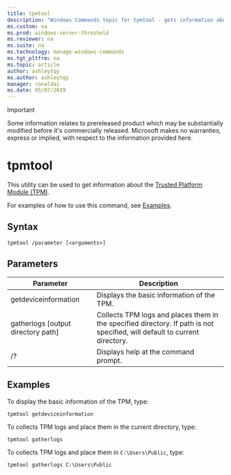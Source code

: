 ```yaml
---
title: tpmtool
description: "Windows Commands topic for tpmtool - gets information about the Trusted Platform Module."
ms.custom: na
ms.prod: windows-server-threshold
ms.reviewer: na
ms.suite: na
ms.technology: manage-windows-commands
ms.tgt_pltfrm: na
ms.topic: article
author: ashleytqy
ms.author: ashleytqy
manager: ronaldai
ms.date: 05/07/2019
---
```

>[!IMPORTANT]
>Some information relates to prereleased product which may be substantially modified before it's commercially released. Microsoft makes no warranties, express or implied, with respect to the information provided here.

# tpmtool

This utility can be used to get information about the [Trusted Platform Module (TPM)](https://docs.microsoft.com/windows/security/information-protection/tpm/trusted-platform-module-overview).

For examples of how to use this command, see [Examples](#tpmtool_examples).

## Syntax

```
tpmtool /parameter [<arguments>]
```
## Parameters

|Parameter|Description|
|---------|-----------|
|getdeviceinformation|Displays the basic information of the TPM.|
|gatherlogs [output directory path]|Collects TPM logs and places them in the specified directory. If path is not specified, will default to current directory.|
|/?|Displays help at the command prompt.|

## <a name="tpmtool_examples"></a>Examples

To display the basic information of the TPM, type:
```
tpmtool getdeviceinformation
```
To collects TPM logs and place them in the current directory, type:
```
tpmtool gatherlogs
```
To collects TPM logs and place them in `C:\Users\Public`, type:
```
tpmtool gatherlogs C:\Users\Public
```

